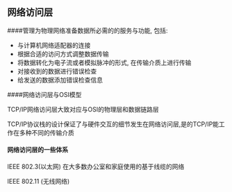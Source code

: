 ## 网络访问层

####管理为物理网络准备数据所必需的的服务与功能, 包括:

- 与计算机网络适配器的连接
- 根据合适的访问方式调整数据传输
- 将数据转化为电子流或者模拟脉冲的形式, 在传输介质上进行传输
- 对接收到的数据进行错误检查
- 给发送的数据添加错误检查信息

####网络访问层与OSI模型

TCP/IP网络访问层大致对应与OSI的物理层和数据链路层

TCP/IP协议栈的设计保证了与硬件交互的细节发生在网络访问层,是的TCP/IP能工作在多种不同的传输介质

#### 网络访问层的一些体系

IEEE 802.3(以太网) 在大多数办公室和家庭使用的基于线缆的网络

IEEE 802.11 (无线网络) 